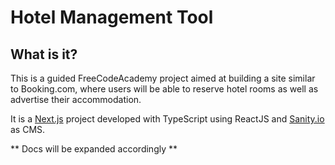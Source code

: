 # Hotel Management Tool

## What is it?

This is a guided FreeCodeAcademy project aimed at building a site similar to Booking.com, where users will be able to reserve hotel rooms as well as advertise their accommodation.

It is a [Next.js](https://nextjs.org/) project developed with TypeScript using ReactJS and [Sanity.io](https://www.sanity.io/) as CMS.

** Docs will be expanded accordingly **


